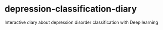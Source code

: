# depression-classification-diary
Interactive diary about depression disorder classification with Deep learning
